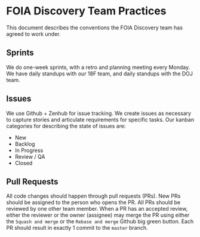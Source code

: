 # FOIA Discovery Team Practices

This document describes the conventions the FOIA Discovery team has agreed to work under.

## Sprints

We do one-week sprints, with a retro and planning meeting every Monday. We have daily standups
with our 18F team, and daily standups with the DOJ team.

## Issues

We use Github + Zenhub for issue tracking. We create issues as necessary to capture stories
and articulate requirements for specific tasks. Our kanban categories for describing the state of
issues are:
 * New
 * Backlog
 * In Progress
 * Review / QA
 * Closed

## Pull Requests

All code changes should happen through pull requests (PRs).
New PRs should be assigned to the person who opens the PR.
All PRs should be reviewed by one other team member.
When a PR has an accepted review, either the reviewer or the owner (assignee)
may merge the PR using either the `Squash and merge` or the `Rebase and merge`
Github big green button. Each PR should result in exactly 1 commit to the `master`
branch.
